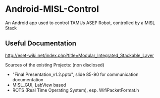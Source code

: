 # Android-MISL-Control
An Android app used to control TAMUs ASEP Robot, controlled by a MISL Stack

## Useful Documentation
http://eset-wiki.net/index.php?title=Modular_Integrated_Stackable_Layer

Sources of the existing Projects: (non disclosed)
  - "Final Presentation_v1.2.pptx", slide 85-90 for communication documentation
  - MISL_GUI, LabView based
  - ROTS (Real Time Operating System), esp. WifiPacketFormat.h
